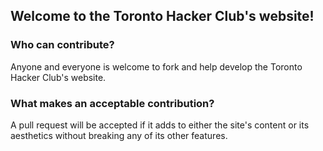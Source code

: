 ## Welcome to the Toronto Hacker Club's website!

### Who can contribute?
Anyone and everyone is welcome to fork and help develop the Toronto Hacker Club's website.

### What makes an acceptable contribution?
A pull request will be accepted if it adds to either the site's content or its aesthetics without breaking any of its other features.
